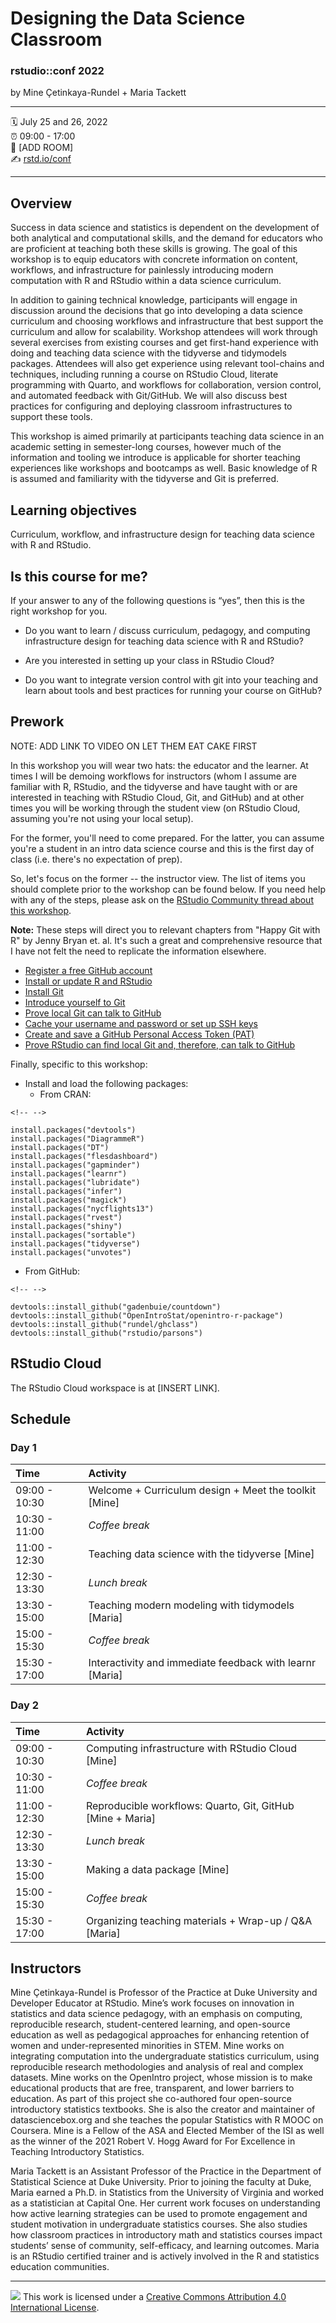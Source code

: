 # Designing the Data Science Classroom

### rstudio::conf 2022

by Mine Çetinkaya-Rundel + Maria Tackett

------------------------------------------------------------------------

:spiral_calendar: July 25 and 26, 2022  
:alarm_clock: 09:00 - 17:00  
:hotel: [ADD ROOM]  
:writing_hand: [rstd.io/conf](http://rstd.io/conf)

------------------------------------------------------------------------

## Overview

Success in data science and statistics is dependent on the development of both analytical and computational skills, and the demand for educators who are proficient at teaching both these skills is growing.
The goal of this workshop is to equip educators with concrete information on content, workflows, and infrastructure for painlessly introducing modern computation with R and RStudio within a data science curriculum.

In addition to gaining technical knowledge, participants will engage in discussion around the decisions that go into developing a data science curriculum and choosing workflows and infrastructure that best support the curriculum and allow for scalability.
Workshop attendees will work through several exercises from existing courses and get first-hand experience with doing and teaching data science with the tidyverse and tidymodels packages.
Attendees will also get experience using relevant tool-chains and techniques, including running a course on RStudio Cloud, literate programming with Quarto, and workflows for collaboration, version control, and automated feedback with Git/GitHub.
We will also discuss best practices for configuring and deploying classroom infrastructures to support these tools.

This workshop is aimed primarily at participants teaching data science in an academic setting in semester-long courses, however much of the information and tooling we introduce is applicable for shorter teaching experiences like workshops and bootcamps as well.
Basic knowledge of R is assumed and familiarity with the tidyverse and Git is preferred.

## Learning objectives

Curriculum, workflow, and infrastructure design for teaching data science with R and RStudio.

## Is this course for me?

If your answer to any of the following questions is “yes”, then this is the right workshop for you.

-   Do you want to learn / discuss curriculum, pedagogy, and computing infrastructure design for teaching data science with R and RStudio?

-   Are you interested in setting up your class in RStudio Cloud?

-   Do you want to integrate version control with git into your teaching and learn about tools and best practices for running your course on GitHub?

## Prework

NOTE: ADD LINK TO VIDEO ON LET THEM EAT CAKE FIRST

In this workshop you will wear two hats: the educator and the learner.
At times I will be demoing workflows for instructors (whom I assume are familiar with R, RStudio, and the tidyverse and have taught with or are interested in teaching with RStudio Cloud, Git, and GitHub) and at other times you will be working through the student view (on RStudio Cloud, assuming you're not using your local setup).

For the former, you'll need to come prepared.
For the latter, you can assume you're a student in an intro data science course and this is the first day of class (i.e. there's no expectation of prep).

So, let's focus on the former -- the instructor view.
The list of items you should complete prior to the workshop can be found below.
If you need help with any of the steps, please ask on the [RStudio Community thread about this workshop](https://community.rstudio.com/t/designing-the-data-science-classroom-workshop-rstudio-conf-2020).

**Note:** These steps will direct you to relevant chapters from "Happy Git with R" by Jenny Bryan et.
al.
It's such a great and comprehensive resource that I have not felt the need to replicate the information elsewhere.

-   [Register a free GitHub account](https://happygitwithr.com/github-acct.html#github-acct)
-   [Install or update R and RStudio](https://happygitwithr.com/install-r-rstudio.html#install-r-rstudio)
-   [Install Git](https://happygitwithr.com/install-git.html#install-git)
-   [Introduce yourself to Git](https://happygitwithr.com/hello-git.html#hello-git)
-   [Prove local Git can talk to GitHub](https://happygitwithr.com/push-pull-github.html#push-pull-github)
-   [Cache your username and password or set up SSH keys](https://happygitwithr.com/credential-caching.html#credential-caching)
-   [Create and save a GitHub Personal Access Token (PAT)](https://happygitwithr.com/credential-caching.html#credential-caching)
-   [Prove RStudio can find local Git and, therefore, can talk to GitHub](https://happygitwithr.com/rstudio-git-github.html#rstudio-git-github)

Finally, specific to this workshop:

-   Install and load the following packages:
    -   From CRAN:

```{=html}
<!-- -->
```
    install.packages("devtools")
    install.packages("DiagrammeR")
    install.packages("DT")
    install.packages("flesdashboard")
    install.packages("gapminder")
    install.packages("learnr")
    install.packages("lubridate")
    install.packages("infer")
    install.packages("magick")
    install.packages("nycflights13")
    install.packages("rvest")
    install.packages("shiny")
    install.packages("sortable")
    install.packages("tidyverse")
    install.packages("unvotes")

-   From GitHub:

```{=html}
<!-- -->
```
    devtools::install_github("gadenbuie/countdown")
    devtools::install_github("OpenIntroStat/openintro-r-package")
    devtools::install_github("rundel/ghclass")
    devtools::install_github("rstudio/parsons")

## RStudio Cloud

The RStudio Cloud workspace is at [INSERT LINK].

## Schedule

### Day 1

| Time          | Activity                                                 |
|:--------------|:---------------------------------------------------------|
| 09:00 - 10:30 | Welcome + Curriculum design + Meet the toolkit [Mine]    |
| 10:30 - 11:00 | *Coffee break*                                           |
| 11:00 - 12:30 | Teaching data science with the tidyverse [Mine]          |
| 12:30 - 13:30 | *Lunch break*                                            |
| 13:30 - 15:00 | Teaching modern modeling with tidymodels [Maria]         |
| 15:00 - 15:30 | *Coffee break*                                           |
| 15:30 - 17:00 | Interactivity and immediate feedback with learnr [Maria] |

### Day 2

| Time          | Activity                                                   |
|:-------------------------------|:---------------------------------------|
| 09:00 - 10:30 | Computing infrastructure with RStudio Cloud [Mine]         |
| 10:30 - 11:00 | *Coffee break*                                             |
| 11:00 - 12:30 | Reproducible workflows: Quarto, Git, GitHub [Mine + Maria] |
| 12:30 - 13:30 | *Lunch break*                                              |
| 13:30 - 15:00 | Making a data package [Mine]                               |
| 15:00 - 15:30 | *Coffee break*                                             |
| 15:30 - 17:00 | Organizing teaching materials + Wrap-up / Q&A [Maria]      |

## Instructors

Mine Çetinkaya-Rundel is Professor of the Practice at Duke University and Developer Educator at RStudio.
Mine’s work focuses on innovation in statistics and data science pedagogy, with an emphasis on computing, reproducible research, student-centered learning, and open-source education as well as pedagogical approaches for enhancing retention of women and under-represented minorities in STEM.
Mine works on integrating computation into the undergraduate statistics curriculum, using reproducible research methodologies and analysis of real and complex datasets.
Mine works on the OpenIntro project, whose mission is to make educational products that are free, transparent, and lower barriers to education.
As part of this project she co-authored four open-source introductory statistics textbooks.
She is also the creator and maintainer of datasciencebox.org and she teaches the popular Statistics with R MOOC on Coursera.
Mine is a Fellow of the ASA and Elected Member of the ISI as well as the winner of the 2021 Robert V. Hogg Award for For Excellence in Teaching Introductory Statistics.

Maria Tackett is an Assistant Professor of the Practice in the Department of Statistical Science at Duke University.
Prior to joining the faculty at Duke, Maria earned a Ph.D. in Statistics from the University of Virginia and worked as a statistician at Capital One.
Her current work focuses on understanding how active learning strategies can be used to promote engagement and student motivation in undergraduate statistics courses.
She also studies how classroom practices in introductory math and statistics courses impact students’ sense of community, self-efficacy, and learning outcomes.
Maria is an RStudio certified trainer and is actively involved in the R and statistics education communities.

------------------------------------------------------------------------

![](https://i.creativecommons.org/l/by/4.0/88x31.png) This work is licensed under a [Creative Commons Attribution 4.0 International License](https://creativecommons.org/licenses/by/4.0/).
